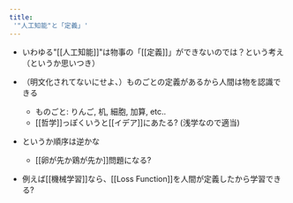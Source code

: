 ```yaml
---
title:
 '"人工知能"と「定義」'
---
```


- いわゆる"[[人工知能]]"は物事の「[[定義]]」ができないのでは？という考え（というか思いつき）
- （明文化されてないにせよ、）ものごとの定義があるから人間は物を認識できる
    - ものごと: りんご, 机, 細胞, 加算, etc..
    - [[哲学]]っぽくいうと[[イデア]]にあたる? (浅学なので適当)
- というか順序は逆かな
    - [[卵が先か鶏が先か]]問題になる?

- 例えば[[機械学習]]なら、[[Loss Function]]を人間が定義したから学習できる?